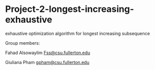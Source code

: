 # Project-2-longest-increasing-exhaustive
exhaustive optimization algorithm for longest increasing subsequence

Group members:

Fahad Alsowaylim Fss@csu.fullerton.edu

Giuliana Pham gpham@csu.fullerton.edu
